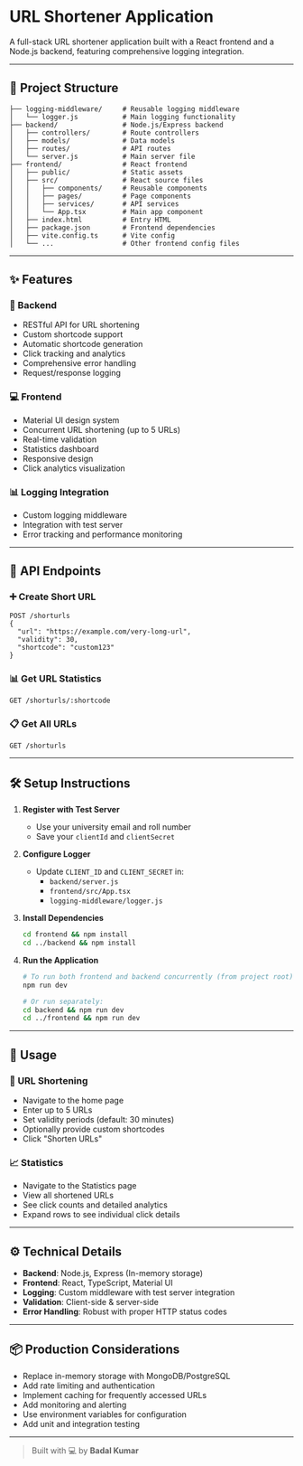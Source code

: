 # URL Shortener Application

A full-stack URL shortener application built with a React frontend and a Node.js backend, featuring comprehensive logging integration.

---

## 📁 Project Structure

```
├── logging-middleware/     # Reusable logging middleware
│   └── logger.js           # Main logging functionality
├── backend/                # Node.js/Express backend
│   ├── controllers/        # Route controllers
│   ├── models/             # Data models
│   ├── routes/             # API routes
│   └── server.js           # Main server file
├── frontend/               # React frontend
│   ├── public/             # Static assets
│   ├── src/                # React source files
│   │   ├── components/     # Reusable components
│   │   ├── pages/          # Page components
│   │   ├── services/       # API services
│   │   └── App.tsx         # Main app component
│   ├── index.html          # Entry HTML
│   ├── package.json        # Frontend dependencies
│   ├── vite.config.ts      # Vite config
│   └── ...                 # Other frontend config files
```

---

## ✨ Features

### 🔧 Backend
- RESTful API for URL shortening
- Custom shortcode support
- Automatic shortcode generation
- Click tracking and analytics
- Comprehensive error handling
- Request/response logging

### 💻 Frontend
- Material UI design system
- Concurrent URL shortening (up to 5 URLs)
- Real-time validation
- Statistics dashboard
- Responsive design
- Click analytics visualization

### 📊 Logging Integration
- Custom logging middleware
- Integration with test server
- Error tracking and performance monitoring

---

## 🔌 API Endpoints

### ➕ Create Short URL
```http
POST /shorturls
{
  "url": "https://example.com/very-long-url",
  "validity": 30,
  "shortcode": "custom123"
}
```

### 📊 Get URL Statistics
```http
GET /shorturls/:shortcode
```

### 📋 Get All URLs
```http
GET /shorturls
```

---

## 🛠 Setup Instructions

1. **Register with Test Server**
   - Use your university email and roll number
   - Save your `clientId` and `clientSecret`

2. **Configure Logger**
   - Update `CLIENT_ID` and `CLIENT_SECRET` in:
     - `backend/server.js`
     - `frontend/src/App.tsx`
     - `logging-middleware/logger.js`

3. **Install Dependencies**
   ```bash
   cd frontend && npm install
   cd ../backend && npm install
   ```

4. **Run the Application**
   ```bash
   # To run both frontend and backend concurrently (from project root)
   npm run dev

   # Or run separately:
   cd backend && npm run dev
   cd ../frontend && npm run dev
   ```

---

## 🚀 Usage

### 🔗 URL Shortening
- Navigate to the home page
- Enter up to 5 URLs
- Set validity periods (default: 30 minutes)
- Optionally provide custom shortcodes
- Click "Shorten URLs"

### 📈 Statistics
- Navigate to the Statistics page
- View all shortened URLs
- See click counts and detailed analytics
- Expand rows to see individual click details

---

## ⚙️ Technical Details

- **Backend**: Node.js, Express (In-memory storage)
- **Frontend**: React, TypeScript, Material UI
- **Logging**: Custom middleware with test server integration
- **Validation**: Client-side & server-side
- **Error Handling**: Robust with proper HTTP status codes

---

## 📦 Production Considerations

- Replace in-memory storage with MongoDB/PostgreSQL
- Add rate limiting and authentication
- Implement caching for frequently accessed URLs
- Add monitoring and alerting
- Use environment variables for configuration
- Add unit and integration testing

---

> Built with 💻 by **Badal Kumar**
